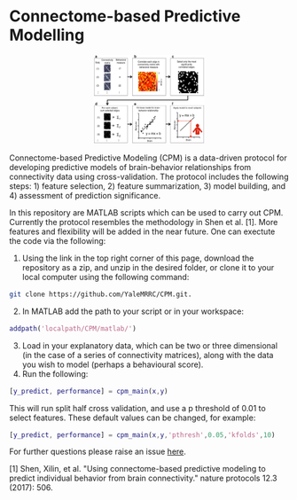 # Connectome-based Predictive Modelling

<div style="text-align:center"><img src ="images/cpm.png" width="200" height="160" /></div>


Connectome-based Predictive Modeling (CPM) is a data-driven protocol for developing predictive models of brain-behavior relationships from connectivity data using cross-validation. The protocol includes the following steps: 1) feature selection, 2) feature summarization, 3) model building, and 4) assessment of prediction significance.

In this repository are MATLAB scripts which can be used to carry out CPM. Currently the protocol resembles the methodology in Shen et al. [1]. More features and flexibility will be added in the near future. One can exectute the code via the following:
1. Using the link in the top right corner of this page, download the repository as a zip, and unzip in the desired folder, or clone it to your local computer using the following command: 
```bash
git clone https://github.com/YaleMRRC/CPM.git.
``` 
2. In MATLAB add the path to your script or in your workspace: 
```matlab
addpath('localpath/CPM/matlab/')
```
3. Load in your explanatory data, which can be two or three dimensional (in the case of a series of connectivity matrices), along with the data you wish to model (perhaps a behavioural score).
4. Run the following: 
```matlab
[y_predict, performance] = cpm_main(x,y)
```
   This will run split half cross validation, and use a p threshold of 0.01 to select features. These 
default values can be changed, for example: 
```matlab
[y_predict, performance] = cpm_main(x,y,'pthresh',0.05,'kfolds',10)
```

For further questions please raise an issue [here](https://github.com/YaleMRRC/CPM/issues).

[1] Shen, Xilin, et al. "Using connectome-based predictive modeling to predict individual behavior from brain connectivity." nature protocols 12.3 (2017): 506.